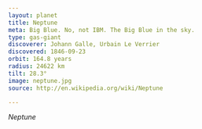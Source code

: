 ```yaml
---
layout: planet
title: Neptune
meta: Big Blue. No, not IBM. The Big Blue in the sky.
type: gas-giant
discoverer: Johann Galle, Urbain Le Verrier
discovered: 1846-09-23
orbit: 164.8 years
radius: 24622 km
tilt: 28.3°
image: neptune.jpg
source: http://en.wikipedia.org/wiki/Neptune

---
```


*Neptune*